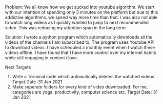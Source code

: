 Problem: We all know how we get sucked into youtube algorithm. We start with our intention of spending only 5 minutes on the platform but due to this addictive 
algorithms, we spend way more time than that. I was also not able to watch long videos as I quickly wanted to jump to next recommended video. This was reducing my 
attention span in the long term. 

Solution: I wrote a python program which automatically downloads all the videos of the channels I am subscribed to. The program uses Youtube API to download videos. 
I have scheduled a monthly event when I watch these videos offline. I have found that I have more control over my internet habits while still engaging in content 
i love. 

Next Targets
1. Write a Terminal code which automatically deletes the watched videos. Target Date :31 Jan 2021
2. Make seperate folders for every kind of video downloaded. For me, categories are yoga, productivity, computer science etc. Target Date: 31 Jan 2021

